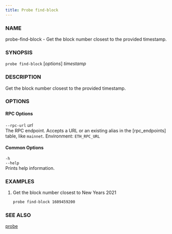 ```yaml
---
title: Probe find-block
---
```


### NAME

probe-find-block - Get the block number closest to the provided timestamp.

### SYNOPSIS

`probe find-block` [*options*] _timestamp_

### DESCRIPTION

Get the block number closest to the provided timestamp.

### OPTIONS

#### RPC Options

`--rpc-url` _url_  
The RPC endpoint. Accepts a URL or an existing alias in the [rpc_endpoints] table, like `mainnet`.
Environment: `ETH_RPC_URL`

#### Common Options

`-h`  
`--help`  
Prints help information.

### EXAMPLES

1. Get the block number closest to New Years 2021
   ```sh
   probe find-block 1609459200
   ```

### SEE ALSO

[probe](./probe.md)
